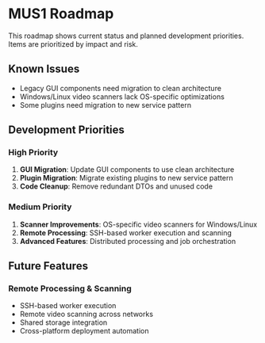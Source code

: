 # MUS1 Roadmap

This roadmap shows current status and planned development priorities. Items are prioritized by impact and risk.


## Known Issues
- Legacy GUI components need migration to clean architecture
- Windows/Linux video scanners lack OS-specific optimizations
- Some plugins need migration to new service pattern

## Development Priorities

### High Priority
1. **GUI Migration**: Update GUI components to use clean architecture
2. **Plugin Migration**: Migrate existing plugins to new service pattern
3. **Code Cleanup**: Remove redundant DTOs and unused code

### Medium Priority
1. **Scanner Improvements**: OS-specific video scanners for Windows/Linux
2. **Remote Processing**: SSH-based worker execution and scanning
3. **Advanced Features**: Distributed processing and job orchestration

## Future Features

### Remote Processing & Scanning
- SSH-based worker execution
- Remote video scanning across networks
- Shared storage integration
- Cross-platform deployment automation



